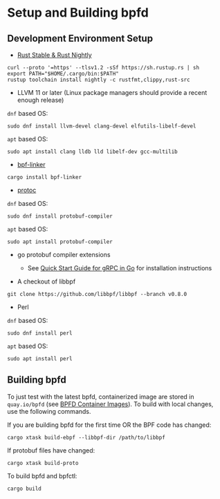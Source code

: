 # Setup and Building bpfd

## Development Environment Setup

- [Rust Stable & Rust Nightly](https://www.rust-lang.org/tools/install)

```console
curl --proto '=https' --tlsv1.2 -sSf https://sh.rustup.rs | sh
export PATH="$HOME/.cargo/bin:$PATH"
rustup toolchain install nightly -c rustfmt,clippy,rust-src
```

- LLVM 11 or later (Linux package managers should provide a recent enough release)

`dnf` based OS:

```console
sudo dnf install llvm-devel clang-devel elfutils-libelf-devel

```

`apt` based OS:

```console
sudo apt install clang lldb lld libelf-dev gcc-multilib

```

- [bpf-linker](https://github.com/aya-rs/bpf-linker)

```console
cargo install bpf-linker
```

- [protoc](https://grpc.io/docs/protoc-installation/)

`dnf` based OS:

```console
sudo dnf install protobuf-compiler
```

`apt` based OS:

```console
sudo apt install protobuf-compiler
```

- go protobuf compiler extensions
  - See [Quick Start Guide for gRPC in
    Go](https://grpc.io/docs/languages/go/quickstart/) for installation
    instructions

- A checkout of libbpf

```console
git clone https://github.com/libbpf/libbpf --branch v0.8.0
```

- Perl

`dnf` based OS:

```console
sudo dnf install perl
```

`apt` based OS:

```console
sudo apt install perl
```

## Building bpfd

To just test with the latest bpfd, containerized image are stored in `quay.io/bpfd` (see
[BPFD Container Images](./image-build.md)).
To build with local changes, use the following commands.

If you are building bpfd for the first time OR the BPF code has changed:

```console
cargo xtask build-ebpf --libbpf-dir /path/to/libbpf
```

If protobuf files have changed:

```console
cargo xtask build-proto
```

To build bpfd and bpfctl:

```console
cargo build
```
